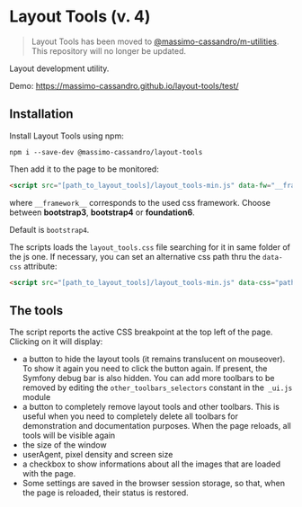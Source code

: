 # Layout Tools (v. 4)

> Layout Tools has been moved to [@massimo-cassandro/m-utilities](https://github.com/massimo-cassandro/m-utilities). This repository will no longer be updated.

Layout development utility.

Demo: <https://massimo-cassandro.github.io/layout-tools/test/>

## Installation

Install Layout Tools using npm:

```shell
npm i --save-dev @massimo-cassandro/layout-tools
```

Then add it to the page to be monitored:

```html
<script src="[path_to_layout_tools]/layout_tools-min.js" data-fw="__framework__"></script>
```
where `__framework__` corresponds to the used css framework.
Choose between **bootstrap3**, **bootstrap4** or **foundation6**. 

Default is `bootstrap4`. 

The scripts loads the `layout_tools.css` file searching for it in same folder of the js one. If necessary, you can set an alternative css path thru the `data-css` attribute:

```html
<script src="[path_to_layout_tools]/layout_tools-min.js" data-css="path/layout_tools.css"></script>
```

## The tools

The script reports the active CSS breakpoint at the top left of the page. Clicking on it will display:

* a button to hide the layout tools (it remains translucent on mouseover). To show it again you need to click the button again. If present, the Symfony debug bar is also hidden. You can add more toolbars to be removed by editing the `other_toolbars_selectors` constant in the` _ui.js` module
* a button to completely remove layout tools and other toolbars. This is useful when you need to completely delete all toolbars for demonstration and documentation purposes. When the page reloads, all tools will be visible again
* the size of the window
* userAgent, pixel density and screen size
* a checkbox to show informations about all the images that are loaded with the page.
* Some settings are saved in the browser session storage, so that, when the page is reloaded, their status is restored.
